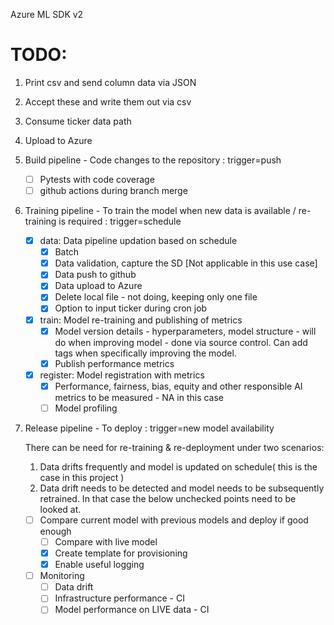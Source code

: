 Azure ML SDK v2

# TODO:

1. Print csv and send column data via JSON
2. Accept these and write them out via csv
3. Consume ticker data path
4. Upload to Azure


1. Build pipeline - Code changes to the repository : trigger=push

    - [ ] Pytests with code coverage
    - [ ] github actions during branch merge

2. Training pipeline - To train the model when new data is available / re-training is required : trigger=schedule

    - [X] data: 
        Data pipeline updation based on schedule
        - [X] Batch
        - [X] Data validation, capture the SD [Not applicable in this use case]
        - [X] Data push to github
        - [X] Data upload to Azure
        - [X] Delete local file - not doing, keeping only one file
        - [X] Option to input ticker during cron job

    - [X] train:
        Model re-training and publishing of metrics
        - [X] Model version details - hyperparameters, model structure - will do when improving model - done via source control. Can add tags when specifically improving the model.
        - [X] Publish performance metrics

    - [X] register:
        Model registration with metrics
        - [X] Performance, fairness, bias, equity and other responsible AI metrics to be measured - NA in this case
        - [ ] Model profiling

3. Release pipeline - To deploy : trigger=new model availability

    There can be need for re-training & re-deployment under two scenarios:
    1. Data drifts frequently and model is updated on schedule( this is the case in this project )
    2. Data drift needs to be detected and model needs to be subsequently retrained. In that case the below unchecked points need to be looked at.

    - [ ] Compare current model with previous models and deploy if good enough
        - [ ] Compare with live model
        - [X] Create template for provisioning
        - [X] Enable useful logging

    - [ ] Monitoring
        - [ ] Data drift
        - [ ] Infrastructure performance - CI
        - [ ] Model performance on LIVE data - CI
